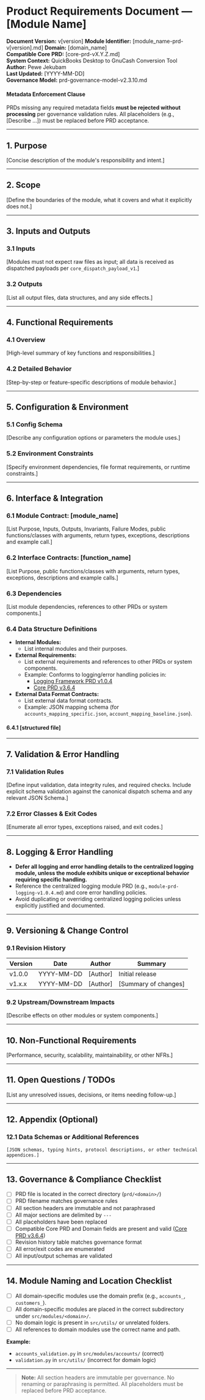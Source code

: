 # Product Requirements Document — [Module Name]

**Document Version:** v[version]
**Module Identifier:** [module_name-prd-v[version].md]
**Domain:** [domain_name]  
**Compatible Core PRD:** [core-prd-vX.Y.Z.md]  
**System Context:** QuickBooks Desktop to GnuCash Conversion Tool  
**Author:** Pewe Jekubam  
**Last Updated:** [YYYY-MM-DD]  
**Governance Model:** prd-governance-model-v2.3.10.md

#### **Metadata Enforcement Clause**
PRDs missing any required metadata fields **must be rejected without processing** per governance validation rules. All placeholders (e.g., [Describe ...]) must be replaced before PRD acceptance.

---

## 1. Purpose
[Concise description of the module's responsibility and intent.]

---

## 2. Scope
[Define the boundaries of the module, what it covers and what it explicitly does not.]

---

## 3. Inputs and Outputs

### 3.1 Inputs
[Modules must not expect raw files as input; all data is received as dispatched payloads per `core_dispatch_payload_v1`.]

### 3.2 Outputs
[List all output files, data structures, and any side effects.]

---

## 4. Functional Requirements

### 4.1 Overview
[High-level summary of key functions and responsibilities.]

### 4.2 Detailed Behavior
[Step-by-step or feature-specific descriptions of module behavior.]

---

## 5. Configuration & Environment

### 5.1 Config Schema
[Describe any configuration options or parameters the module uses.]

### 5.2 Environment Constraints
[Specify environment dependencies, file format requirements, or runtime constraints.]

---

## 6. Interface & Integration

### 6.1 Module Contract: [module_name]
[List Purpose, Inputs, Outputs, Invariants, Failure Modes, public functions/classes with arguments, return types, exceptions, descriptions and example call.]

### 6.2 Interface Contracts: [function_name]
[List Purpose, public functions/classes with arguments, return types, exceptions, descriptions and example calls.]

### 6.3 Dependencies
[List module dependencies, references to other PRDs or system components.]

### 6.4 Data Structure Definitions
- **Internal Modules:**
  - List internal modules and their purposes.
- **External Requirements:**
  - List external requirements and references to other PRDs or system components.
  - Example: Conforms to logging/error handling policies in:
    - [Logging Framework PRD v1.0.4](../logging/module-prd-logging-v1.0.4.md)
    - [Core PRD v3.6.4](../core-prd-main-v3.6.4.md#13.1-error-handling-strategy)
- **External Data Format Contracts:**
  - List external data format contracts.
  - Example: JSON mapping schema (for `accounts_mapping_specific.json`, `account_mapping_baseline.json`).

#### 6.4.1 [structured file]

---

## 7. Validation & Error Handling

### 7.1 Validation Rules
[Define input validation, data integrity rules, and required checks. Include explicit schema validation against the canonical dispatch schema and any relevant JSON Schema.]

### 7.2 Error Classes & Exit Codes
[Enumerate all error types, exceptions raised, and exit codes.]

---

## 8. Logging & Error Handling

- **Defer all logging and error handling details to the centralized logging module, unless the module exhibits unique or exceptional behavior requiring specific handling.**
- Reference the centralized logging module PRD (e.g., `module-prd-logging-v1.0.4.md`) and core error handling policies.
- Avoid duplicating or overriding centralized logging policies unless explicitly justified and documented.

---

## 9. Versioning & Change Control

### 9.1 Revision History
| Version | Date       | Author     | Summary |
|---------|------------|------------|---------|
| v1.0.0  | YYYY-MM-DD | [Author]   | Initial release |
| v1.x.x  | YYYY-MM-DD | [Author]   | [Summary of changes] |

### 9.2 Upstream/Downstream Impacts
[Describe effects on other modules or system components.]

---

## 10. Non-Functional Requirements
[Performance, security, scalability, maintainability, or other NFRs.]

---

## 11. Open Questions / TODOs
[List any unresolved issues, decisions, or items needing follow-up.]

---

## 12. Appendix (Optional)
### 12.1 Data Schemas or Additional References
```
[JSON schemas, typing hints, protocol descriptions, or other technical appendices.]
```

---

## 13. Governance & Compliance Checklist
- [ ] PRD file is located in the correct directory (`prd/<domain>/`)
- [ ] PRD filename matches governance rules
- [ ] All section headers are immutable and not paraphrased
- [ ] All major sections are delimited by `---`
- [ ] All placeholders have been replaced
- [ ] Compatible Core PRD and Domain fields are present and valid ([Core PRD v3.6.4](../core-prd-main-v3.6.4.md))
- [ ] Revision history table matches governance format
- [ ] All error/exit codes are enumerated
- [ ] All input/output schemas are validated

---

## 14. Module Naming and Location Checklist
- [ ] All domain-specific modules use the domain prefix (e.g., `accounts_`, `customers_`).
- [ ] All domain-specific modules are placed in the correct subdirectory under `src/modules/<domain>/`.
- [ ] No domain logic is present in `src/utils/` or unrelated folders.
- [ ] All references to domain modules use the correct name and path.

**Example:**
- `accounts_validation.py` in `src/modules/accounts/` (correct)
- `validation.py` in `src/utils/` (incorrect for domain logic)

---

> **Note:** All section headers are immutable per governance. No renaming or paraphrasing is permitted. All placeholders must be replaced before PRD acceptance.

